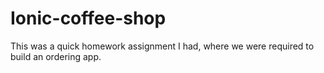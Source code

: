 # Ionic-coffee-shop
This was a quick homework assignment I had, where we were required to build an ordering app.
